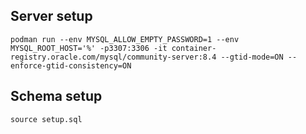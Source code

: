 ## Server setup

```
podman run --env MYSQL_ALLOW_EMPTY_PASSWORD=1 --env MYSQL_ROOT_HOST='%' -p3307:3306 -it container-registry.oracle.com/mysql/community-server:8.4 --gtid-mode=ON --enforce-gtid-consistency=ON
```

## Schema setup

```
source setup.sql
```
